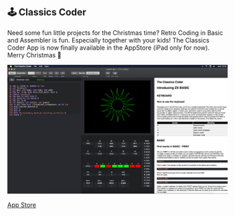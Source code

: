 ## 🕹️ Classics Coder

Need some fun little projects for the Christmas time? Retro Coding in Basic and Assembler is fun. Especially together with your kids! The Classics Coder App is now finally available in the AppStore (iPad only for now). Merry Christmas 🎄

![Classics Coder](/images/classics-coder-screen2.png)

[App Store](https://apps.apple.com/us/app/classics-coder/id1532192527)